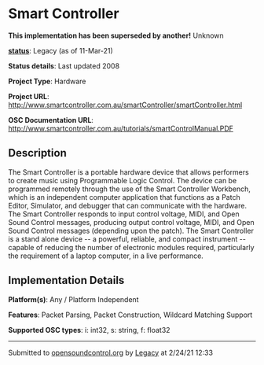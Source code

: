 # Smart Controller

**This implementation has been superseded by another!**
Unknown

**[status](https://ccrma.stanford.edu/~matt/OSC/implementation-status.html)**: Legacy (as of 11-Mar-21)

**Status details**: 
Last updated 2008

**Project Type**: Hardware

**Project URL**: <http://www.smartcontroller.com.au/smartController/smartController.html>

**OSC Documentation URL**: <http://www.smartcontroller.com.au/tutorials/smartControlManual.PDF>

## Description

The Smart Controller is a portable hardware device that allows performers to create music using Programmable Logic Control. The device can be programmed remotely through the use of the Smart Controller Workbench, which is an independent computer application that functions as a Patch Editor, Simulator, and debugger that can communicate with the hardware. The Smart Controller responds to input control voltage, MIDI, and Open Sound Control messages, producing output control voltage, MIDI, and Open Sound Control messages (depending upon the patch). The Smart Controller is a stand alone device -- a powerful, reliable, and compact instrument -- capable of reducing the number of electronic modules required, particularly the requirement of a laptop computer, in a live performance.

## Implementation Details

**Platform(s)**: Any / Platform Independent

**Features**: Packet Parsing, Packet Construction, Wildcard Matching Support

**Supported OSC types**: i: int32, s: string, f: float32

---
Submitted to [opensoundcontrol.org](https://opensoundcontrol.org) by [Legacy](https://web.archive.org) at 2/24/21 12:33
